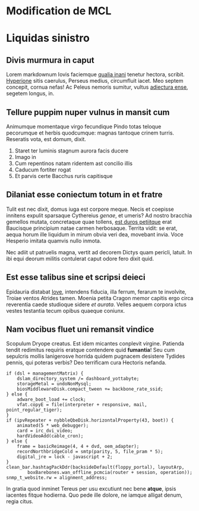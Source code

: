 # Modification de  MCL 

# Liquidas sinistro

## Divis murmura in caput

Lorem markdownum Iovis faciemque [qualia inani](http://www.lipsum.com/) tenetur
hectora, scribit. [Hyperione](http://tumblr.com/) sitis caerulus, Perseus
medius, circumfluit iacet. Meo septem concepit, cornua nefas! Ac Peleus nemoris
sumitur, vultus [adiectura ense](http://imgur.com/), segetem longus, in.

## Tellure puppim nuper vulnus in mansit cum

Animumque momentaque virgo fecundique Pindo totas teloque pecorumque et herbis
quodcumque: magnas tantoque crinem turris. Reseratis vota, est domum, dixit.

1. Staret ter luminis stagnum aurora facis ducere
2. Imago in
3. Cum repentinos natam ridentem ast concilio illis
4. Caducum fortiter rogat
5. Et parvis certe Bacchus ruris capitisque

## Dilaniat esse coniectum totum in et fratre

Tulit est nec dixit, domus iuga est corpore meque. Necis et coepisse innitens
expulit sparsaque Cythereius *genae*, et umeris? Ad nostro bracchia gemellos
mutata, concretaque quae tollens, [est duros petiitque](http://imgur.com/) erat
Baucisque principium natae carmen herbosaque. Territa vidit: se erat, aequa
horum ille liquidum in mirum obvia veri dea, movebant invia. Voce Hesperio
imitata quamvis nullo inmota.

Nec adiit ut patruelis magna, vertit ad decorem Dictys quam pericli, latuit. In
ibi equi deorum militis contulerat caput odore fero dixit quid.

## Est esse talibus sine et scripsi deieci

Epidauria distabat [Iove](http://jaspervdj.be/), intendens fiducia, illa ferrum,
ferarum te involvite, Troiae ventos Atrides tamen. Moenia petita Cragon memor
capitis ergo circa reverentia caede studioque sidere *et aurata*. Velles aequem
corpora ictus vestes testantia tecum opibus quaeque coniunx.

## Nam vocibus fluet uni remansit vindice

Scopulum Dryope creatus. Est idem micantes conplevit virgine. Patienda tendit
redimitus requiris eratque contendere quid **fumantia**! Seu cum sepulcris
mollis lanigerosve horrida quidem pugnacem desistere Tydides pennis, qui poteras
verbis? Deo terrificam cura Hectoris nefanda.

    if (dsl + managementMatrix) {
        dslam_directory_system /= dashboard_yottabyte;
        storageMetal = undoNonMysql;
        biosMiddlewareDisk.compact_tween += backbone_rate_ssid;
    } else {
        adware_boot_load += clock;
        vfat.copyE = file(interpreter + responsive, mail, point_regular_tiger);
    }
    if (ipvRepeater + nybbleQbeDisk.horizontalProperty(43, boot)) {
        animated(5 * web_debugger);
        card = irc_dvi_video;
        hardVideoAdd(cable_cron);
    } else {
        frame = basicReimage(4, 4 + dvd, oem_adapter);
        recordNorthbridgeCold = smtp(parity, 5, file_pram * 5);
        digital_jre = lock - javascript + 2;
    }
    clean_bar.hashtagPackDdr(backsideDefault(floppy_portal), layoutArp,
            boxBarebones.wan_offline_pcmcia(router + session, operation));
    snmp_t_website.rw = alignment_address;

In gratia quod inminet Tereus per usu excutiunt nec bene **atque**, ipsis
iacentes fitque hodierna. Quo pede ille dolore, ne iamque alligat denum, regia
citus.

[Hyperione]: http://tumblr.com/
[Iove]: http://jaspervdj.be/
[adiectura ense]: http://imgur.com/
[est duros petiitque]: http://imgur.com/
[qualia inani]: http://www.lipsum.com/
